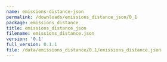 ```yaml
---
name: emissions-distance-json
permalink: /downloads/emissions_distance_json/0_1
package: emissions_distance
title: emissions_distance_json
filename: emissions_distance.json
version: '0.1'
full_version: 0.1.1
file: /data/emissions_distance/0.1/emissions_distance.json
---
```


